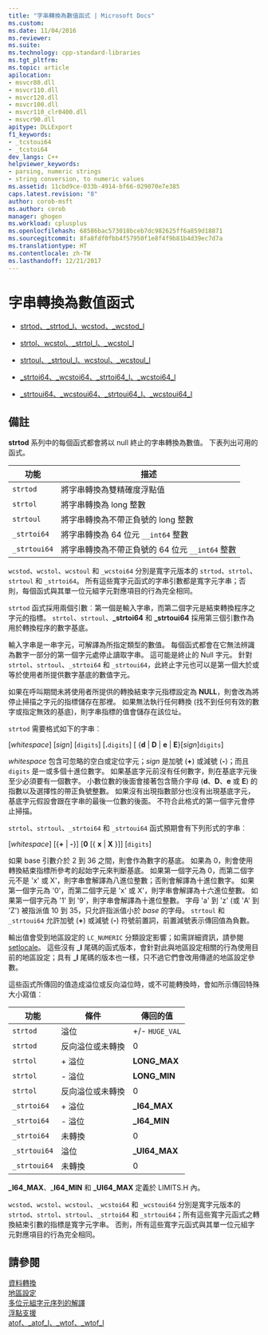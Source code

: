 ```yaml
---
title: "字串轉換為數值函式 | Microsoft Docs"
ms.custom: 
ms.date: 11/04/2016
ms.reviewer: 
ms.suite: 
ms.technology: cpp-standard-libraries
ms.tgt_pltfrm: 
ms.topic: article
apilocation:
- msvcr80.dll
- msvcr110.dll
- msvcr120.dll
- msvcr100.dll
- msvcr110_clr0400.dll
- msvcr90.dll
apitype: DLLExport
f1_keywords:
- _tcstoui64
- _tcstoi64
dev_langs: C++
helpviewer_keywords:
- parsing, numeric strings
- string conversion, to numeric values
ms.assetid: 11cbd9ce-033b-4914-bf66-029070e7e385
caps.latest.revision: "8"
author: corob-msft
ms.author: corob
manager: ghogen
ms.workload: cplusplus
ms.openlocfilehash: 68586bac573018bceb7dc982625ff6a859d18871
ms.sourcegitcommit: 8fa8fdf0fbb4f57950f1e8f4f9b81b4d39ec7d7a
ms.translationtype: HT
ms.contentlocale: zh-TW
ms.lasthandoff: 12/21/2017
---
```

# <a name="string-to-numeric-value-functions"></a>字串轉換為數值函式
-   [strtod、_strtod_l、wcstod、_wcstod_l](../c-runtime-library/reference/strtod-strtod-l-wcstod-wcstod-l.md)  
  
-   [strtol、wcstol、_strtol_l、_wcstol_l](../c-runtime-library/reference/strtol-wcstol-strtol-l-wcstol-l.md)  
  
-   [strtoul、_strtoul_l、wcstoul、_wcstoul_l](../c-runtime-library/reference/strtoul-strtoul-l-wcstoul-wcstoul-l.md)  
  
-   [_strtoi64、_wcstoi64、_strtoi64_l、_wcstoi64_l](../c-runtime-library/reference/strtoi64-wcstoi64-strtoi64-l-wcstoi64-l.md)  
  
-   [_strtoui64、_wcstoui64、_strtoui64_l、_wcstoui64_l](../c-runtime-library/reference/strtoui64-wcstoui64-strtoui64-l-wcstoui64-l.md)  
  
## <a name="remarks"></a>備註  
 **strtod** 系列中的每個函式都會將以 null 終止的字串轉換為數值。 下表列出可用的函式。  
  
|功能|描述|  
|--------------|-----------------|  
|`strtod`|將字串轉換為雙精確度浮點值|  
|`strtol`|將字串轉換為 long 整數|  
|`strtoul`|將字串轉換為不帶正負號的 long 整數|  
|`_strtoi64`|將字串轉換為 64 位元 `__int64` 整數|  
|`_strtoui64`|將字串轉換為不帶正負號的 64 位元 `__int64` 整數|  
  
 `wcstod`、`wcstol`、`wcstoul` 和 `_wcstoi64` 分別是寬字元版本的 `strtod`、`strtol`、`strtoul` 和 `_strtoi64`。 所有這些寬字元函式的字串引數都是寬字元字串；否則，每個函式與其單一位元組字元對應項目的行為完全相同。  
  
 `strtod` 函式採用兩個引數︰第一個是輸入字串，而第二個字元是結束轉換程序之字元的指標。 `strtol`、`strtoul`、**_strtoi64** 和 **_strtoui64** 採用第三個引數作為用於轉換程序的數字基底。  
  
 輸入字串是一串字元，可解譯為所指定類型的數值。 每個函式都會在它無法辨識為數字一部分的第一個字元處停止讀取字串。 這可能是終止的 Null 字元。 針對 `strtol`、`strtoul`、`_strtoi64` 和 `_strtoui64`，此終止字元也可以是第一個大於或等於使用者所提供數字基底的數值字元。  
  
 如果在呼叫期間未將使用者所提供的轉換結束字元指標設定為 **NULL**，則會改為將停止掃描之字元的指標儲存在那裡。 如果無法執行任何轉換 (找不到任何有效的數字或指定無效的基底)，則字串指標的值會儲存在該位址。  
  
 `strtod` 需要格式如下的字串︰  
  
 [*whitespace*] [*sign*] [`digits`] [**.**`digits`] [ {**d** &#124; **D** &#124; **e** &#124; **E**}[*sign*]`digits`]  
  
 *whitespace* 包含可忽略的空白或定位字元；*sign* 是加號 (**+**) 或減號 (**-**)；而且 `digits` 是一或多個十進位數字。 如果基底字元前沒有任何數字，則在基底字元後至少必須要有一個數字。 小數位數的後面會接著包含簡介字母 (**d**、**D**、**e** 或 **E**) 的指數以及選擇性的帶正負號整數。 如果沒有出現指數部分也沒有出現基底字元，基底字元假設會跟在字串的最後一位數的後面。 不符合此格式的第一個字元會停止掃描。  
  
 `strtol`、`strtoul`、`_strtoi64` 和 `_strtoui64` 函式預期會有下列形式的字串︰  
  
 [*whitespace*] [{**+** &#124; **-**}] [**0** [{ **x** &#124; **X** }]] [`digits`]  
  
 如果 base 引數介於 2 到 36 之間，則會作為數字的基底。 如果為 0，則會使用轉換結束指標所參考的起始字元來判斷基底。 如果第一個字元為 0，而第二個字元不是 'x' 或 X'，則字串會解譯為八進位整數；否則會解譯為十進位數字。 如果第一個字元為 '0'，而第二個字元是 'x' 或 X'，則字串會解譯為十六進位整數。 如果第一個字元為 '1' 到 '9'，則字串會解譯為十進位整數。 字母 'a' 到 'z' (或 'A' 到 'Z') 被指派值 10 到 35，只允許指派值小於 *base* 的字母。 `strtoul` 和 `_strtoui64` 允許加號 (**+**) 或減號 (**-**) 符號前置詞，前置減號表示傳回值為負數。  
  
 輸出值會受到地區設定的 `LC_NUMERIC` 分類設定影響；如需詳細資訊，請參閱 [setlocale](../c-runtime-library/reference/setlocale-wsetlocale.md)。 這些沒有 **_l** 尾碼的函式版本，會針對此與地區設定相關的行為使用目前的地區設定；具有 **_l** 尾碼的版本也一樣，只不過它們會改用傳遞的地區設定參數。  
  
 這些函式所傳回的值造成溢位或反向溢位時，或不可能轉換時，會如所示傳回特殊大小寫值︰  
  
|功能|條件|傳回的值|  
|--------------|---------------|--------------------|  
|`strtod`|溢位|+/- `HUGE_VAL`|  
|`strtod`|反向溢位或未轉換|0|  
|`strtol`|+ 溢位|**LONG_MAX**|  
|`strtol`|- 溢位|**LONG_MIN**|  
|`strtol`|反向溢位或未轉換|0|  
|`_strtoi64`|+ 溢位|**_I64_MAX**|  
|`_strtoi64`|- 溢位|**_I64_MIN**|  
|`_strtoi64`|未轉換|0|  
|`_strtoui64`|溢位|**_UI64_MAX**|  
|`_strtoui64`|未轉換|0|  
  
 **_I64_MAX**、_**I64_MIN** 和 **_UI64_MAX** 定義於 LIMITS.H 內。  
  
 `wcstod`、`wcstol`、`wcstoul`、`_wcstoi64` 和 `_wcstoui64` 分別是寬字元版本的 `strtod`、`strtol`、`strtoul`、`_strtoi64` 和 `_strtoui64`；所有這些寬字元函式之轉換結束引數的指標是寬字元字串。 否則，所有這些寬字元函式與其單一位元組字元對應項目的行為完全相同。  
  
## <a name="see-also"></a>請參閱  
 [資料轉換](../c-runtime-library/data-conversion.md)   
 [地區設定](../c-runtime-library/locale.md)   
 [多位元組字元序列的解譯](../c-runtime-library/interpretation-of-multibyte-character-sequences.md)   
 [浮點支援](../c-runtime-library/floating-point-support.md)   
 [atof、_atof_l、_wtof、_wtof_l](../c-runtime-library/reference/atof-atof-l-wtof-wtof-l.md)